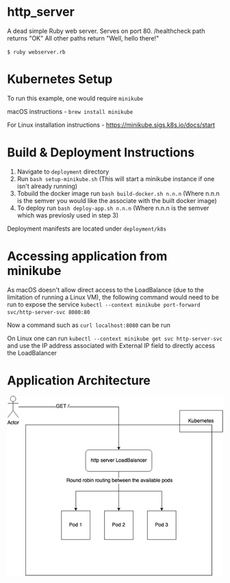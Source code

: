 # http_server
A dead simple Ruby web server.
Serves on port 80.
/healthcheck path returns "OK"
All other paths return "Well, hello there!"

`$ ruby webserver.rb`

# Kubernetes Setup

To run this example, one would require `minikube`

macOS instructions -
`brew install minikube`

For Linux installation instructions - https://minikube.sigs.k8s.io/docs/start

# Build & Deployment Instructions

1. Navigate to `deployment` directory
2. Run `bash setup-minikube.sh` (This will start a minikube instance if one isn't already running)
3. Tobuild the docker image run `bash build-docker.sh n.n.n` (Where n.n.n is the semver you would like the associate with the built docker image)
4. To deploy run `bash deploy-app.sh n.n.n` (Where n.n.n is the semver which was previosly used in step 3) 

Deployment manifests are located under `deployment/k8s`
# Accessing application from minikube

As macOS doesn't allow direct access to the LoadBalance (due to the limitation of running a Linux VM), the following command would need to be run to expose the service
`kubectl --context minikube port-forward svc/http-server-svc 8080:80`

Now a command such as `curl localhost:8080` can be run

On Linux one can run `kubectl --context minikube get svc http-server-svc` and use the IP address associated with External IP field to directly access the LoadBalancer

# Application Architecture

![Architecture](img/image.png)
